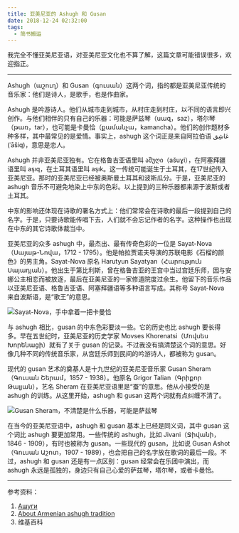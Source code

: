 ```yaml
---
title: 亚美尼亚的 Ashugh 和 Gusan
date: 2018-12-24 02:32:00
tags:
  - 简书搬运
---
```


我完全不懂亚美尼亚语，对亚美尼亚文化也不算了解，这篇文章可能错误很多，欢迎指正。

---

Ashugh（աշուղ）和 Gusan（գուսան）这两个词，指的都是亚美尼亚传统的音乐家：他们是诗人，是歌手，也是作曲家。

Ashugh 是吟游诗人。他们从城市走到城市，从村庄走到村庄，以不同的语言即兴创作。与他们相伴的只有自己的乐器：可能是萨兹琴（սազ，saz），塔尔琴（թառ，tar），也可能是卡曼恰（քամանչա，kamancha）。他们的创作题材多种多样，其中最常见的是爱情。事实上，ashugh 这个词正是来自阿拉伯语 عَاشِق‎ (ʿāšiq)，意思是恋人。

<!-- more -->

Ashugh 并非亚美尼亚独有。它在格鲁吉亚语里叫 აშუღი（ašuɣi），在阿塞拜疆语里叫 aşıq，在土耳其语里叫 aşık。这一传统可能诞生于土耳其，在17世纪传入亚美尼亚。那时的亚美尼亚已经被奥斯曼土耳其和波斯瓜分。于是，亚美尼亚的 ashugh 音乐不可避免地染上中东的色彩。以上提到的三种乐器都来源于波斯或者土耳其。

中东的影响还体现在诗歌的署名方式上：他们常常会在诗歌的最后一段提到自己的名字。于是，只要诗歌能传唱下去，人们就不会忘记作者的名字。这种操作也出现在中东的其它诗歌体裁当中。

亚美尼亚的众多 ashugh 中，最杰出、最有传奇色彩的一位是 Sayat-Nova（Սայաթ-Նովա，1712 - 1795）。他是帕拉贾诺夫导演的苏联电影《石榴的颜色》的男主角。Sayat-Nova 原名 Harutyun Sayatyan（Հարություն Սայադյան）。他出生于第比利斯，曾在格鲁吉亚的王宫中当过宫廷乐师，因与安娜公主相恋而被放逐，最后在亚美尼亚的一家修道院度过余生。他留下的音乐作品以亚美尼亚语、格鲁吉亚语、阿塞拜疆语等多种语言写成。其称号 Sayat-Nova 来自波斯语，是“歌王”的意思。

![Sayat-Nova，手中拿着一把卡曼恰](https://upload.wikimedia.org/wikipedia/commons/9/9a/Rus_Stamp_Sayat_Nova.jpg)

​与 ashugh 相比，gusan 的中东色彩要淡一些。它的历史也比 ashugh 要长得多。早在五世纪时，亚美尼亚的历史学家 Movses Khorenatsi（Մովսես Խորենացի）就有了关于 gusan 的记录。不过我没有搞清楚这个词的意思。好像几种不同的传统音乐家，从宫廷乐师到民间的吟游诗人，都被称为 gusan。

现代的 gusan 艺术的奠基人是十九世纪的亚美尼亚音乐家 Gusan Sheram（Գուսան Շերամ，1857 - 1938）。他原名 Grigor Talian（Գրիքոր Թալյան），艺名 Sheram 在亚美尼亚语里是“蚕”的意思。他从小接受的是 ashugh 的训练。从这里开始，ashugh 和 gusan 这两个词就有点纠缠不清了。

![Gusan Sheram，不清楚是什么乐器，可能是萨兹琴](https://upload.wikimedia.org/wikipedia/commons/c/c9/ArmenianStamps-413.jpg)

在当今的亚美尼亚语中，ashugh 和 gusan 基本上已经是同义词，其中 gusan 这个词比 ashugh 要更加常用。一些传统的 ashugh，比如 Jivani（Ջիվանի，1846 - 1909），有时也被称为 gusan。一些现代的 gusan，比如说 Gusan Ashot（Գուսան Աշոտ，1907 - 1989），也会把自己的名字放在歌词的最后一段。不过，ashugh 和 gusan 还是有一点区别：gusan 经常会在乐团中演出，而 ashugh 永远是孤独的，身边只有自己心爱的萨兹琴，塔尔琴，或者卡曼恰。

---

参考资料：

1. [Ашуги](http://barev.today/news/ashough)
2. [About Armenian ashugh tradition](https://sarogps.wordpress.com/2017/08/18/about-armenian-ashugh-tradition/)
3. 维基百科
